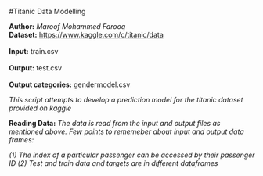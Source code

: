 #Titanic Data Modelling

**Author:** _Maroof Mohammed Farooq_  
**Dataset:** https://www.kaggle.com/c/titanic/data <br />  
**Input:** train.csv<br />  
**Output:** test.csv<br />  
**Output categories:** gendermodel.csv<br />   

_This script attempts to develop a prediction model for the titanic 
dataset provided on kaggle_

**Reading Data:**
_The data is read from the input and output files as mentioned above. 
Few points to rememeber about input and output data frames:_

_(1) The index of a particular passenger can be accessed by their passenger ID_
_(2) Test and train data and targets are in different dataframes_


